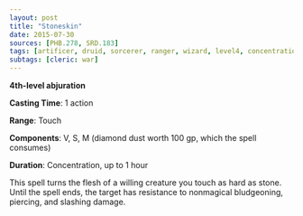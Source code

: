 ```yaml
---
layout: post
title: "Stoneskin"
date: 2015-07-30
sources: [PHB.278, SRD.183]
tags: [artificer, druid, sorcerer, ranger, wizard, level4, concentration, abjuration]
subtags: [cleric: war]
---
```


**4th-level abjuration**

**Casting Time**: 1 action

**Range**: Touch

**Components**: V, S, M (diamond dust worth 100 gp, which the spell consumes)

**Duration**: Concentration, up to 1 hour

This spell turns the flesh of a willing creature you touch as hard as stone. Until the spell ends, the target has resistance to nonmagical bludgeoning, piercing, and slashing damage.
